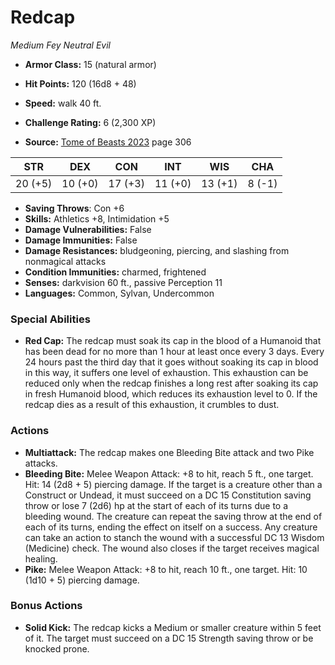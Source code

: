 # Redcap

*Medium* *Fey* *Neutral Evil*

- **Armor Class:** 15 (natural armor)
- **Hit Points:** 120 (16d8 + 48)
- **Speed:** walk 40 ft.

- **Challenge Rating:** 6 (2,300 XP)
- **Source:** [Tome of Beasts 2023](https://koboldpress.com/kpstore/product/tome-of-beasts-1-2023-edition/) page 306

| STR | DEX | CON | INT | WIS | CHA |
| --- | --- | --- | --- | --- | --- |
| 20 (+5) | 10 (+0) | 17 (+3) | 11 (+0) | 13 (+1) | 8 (-1) |

- **Saving Throws**: Con +6
- **Skills:** Athletics +8, Intimidation +5
- **Damage Vulnerabilities:** False
- **Damage Immunities:** False
- **Damage Resistances:** bludgeoning, piercing, and slashing from nonmagical attacks
- **Condition Immunities:** charmed, frightened
- **Senses:** darkvision 60 ft., passive Perception 11
- **Languages:** Common, Sylvan, Undercommon

### Special Abilities

- **Red Cap:** The redcap must soak its cap in the blood of a Humanoid that has been dead for no more than 1 hour at least once every 3 days. Every 24 hours past the third day that it goes without soaking its cap in blood in this way, it suffers one level of exhaustion. This exhaustion can be reduced only when the redcap finishes a long rest after soaking its cap in fresh Humanoid blood, which reduces its exhaustion level to 0. If the redcap dies as a result of this exhaustion, it crumbles to dust.

### Actions

- **Multiattack:** The redcap makes one Bleeding Bite attack and two Pike attacks.
- **Bleeding Bite:** Melee Weapon Attack: +8 to hit, reach 5 ft., one target. Hit: 14 (2d8 + 5) piercing damage. If the target is a creature other than a Construct or Undead, it must succeed on a DC 15 Constitution saving throw or lose 7 (2d6) hp at the start of each of its turns due to a bleeding wound. The creature can repeat the saving throw at the end of each of its turns, ending the effect on itself on a success. Any creature can take an action to stanch the wound with a successful DC 13 Wisdom (Medicine) check. The wound also closes if the target receives magical healing.
- **Pike:** Melee Weapon Attack: +8 to hit, reach 10 ft., one target. Hit: 10 (1d10 + 5) piercing damage.

### Bonus Actions

- **Solid Kick:** The redcap kicks a Medium or smaller creature within 5 feet of it. The target must succeed on a DC 15 Strength saving throw or be knocked prone.
